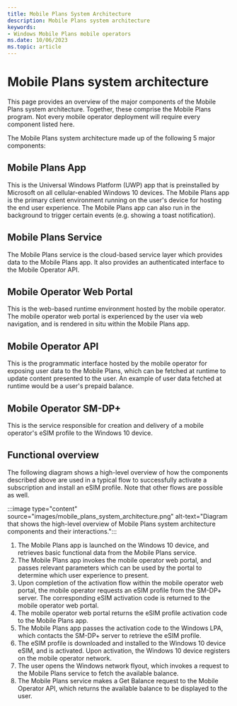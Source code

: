 ```yaml
---
title: Mobile Plans System Architecture
description: Mobile Plans system architecture
keywords:
- Windows Mobile Plans mobile operators
ms.date: 10/06/2023
ms.topic: article
---
```


# Mobile Plans system architecture

This page provides an overview of the major components of the Mobile Plans system architecture. Together, these comprise the Mobile Plans program. Not every mobile operator deployment will require every component listed here.

The Mobile Plans system architecture made up of the following 5 major components:

## Mobile Plans App

This is the Universal Windows Platform (UWP) app that is preinstalled by Microsoft on all cellular-enabled Windows 10 devices. The Mobile Plans app is the primary client environment running on the user's device for hosting the end user experience. The Mobile Plans app can also run in the background to trigger certain events (e.g. showing a toast notification).

## Mobile Plans Service

The Mobile Plans service is the cloud-based service layer which provides data to the Mobile Plans app. It also provides an authenticated interface to the Mobile Operator API.

## Mobile Operator Web Portal

This is the web-based runtime environment hosted by the mobile operator. The mobile operator web portal is experienced by the user via web navigation, and is rendered in situ within the Mobile Plans app.

## Mobile Operator API

This is the programmatic interface hosted by the mobile operator for exposing user data to the Mobile Plans, which can be fetched at runtime to update content presented to the user. An example of user data fetched at runtime would be a user's prepaid balance.

## Mobile Operator SM-DP+

This is the service responsible for creation and delivery of a mobile operator's eSIM profile to the Windows 10 device.

## Functional overview

The following diagram shows a high-level overview of how the components described above are used in a typical flow to successfully activate a subscription and install an eSIM profile. Note that other flows are possible as well.

:::image type="content" source="images/mobile_plans_system_architecture.png" alt-text="Diagram that shows the high-level overview of Mobile Plans system architecture components and their interactions.":::

1. The Mobile Plans app is launched on the Windows 10 device, and retrieves basic functional data from the Mobile Plans service.
1. The Mobile Plans app invokes the mobile operator web portal, and passes relevant parameters which can be used by the portal to determine which user experience to present.
1. Upon completion of the activation flow within the mobile operator web portal, the mobile operator requests an eSIM profile from the SM-DP+ server. The corresponding eSIM activation code is returned to the mobile operator web portal.
1. The mobile operator web portal returns the eSIM profile activation code to the Mobile Plans app.
1. The Mobile Plans app passes the activation code to the Windows LPA, which contacts the SM-DP+ server to retrieve the eSIM profile.
1. The eSIM profile is downloaded and installed to the Windows 10 device eSIM, and is activated. Upon activation, the Windows 10 device registers on the mobile operator network.
1. The user opens the Windows network flyout, which invokes a request to the Mobile Plans service to fetch the available balance.
1. The Mobile Plans service makes a Get Balance request to the Mobile Operator API, which returns the available balance to be displayed to the user.
